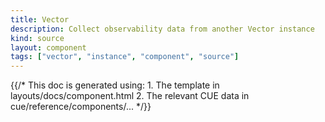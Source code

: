 ```yaml
---
title: Vector
description: Collect observability data from another Vector instance
kind: source
layout: component
tags: ["vector", "instance", "component", "source"]
---
```


{{/* This doc is generated using:
     1. The template in layouts/docs/component.html
     2. The relevant CUE data in cue/reference/components/... */}}
